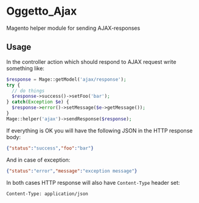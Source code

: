 Oggetto_Ajax
====

Magento helper module for sending AJAX-responses

Usage
----

In the controller action which should respond to AJAX request write something like:

```php
$response = Mage::getModel('ajax/response');
try {
  // do things
  $response->success()->setFoo('bar');
} catch(Exception $e) {
  $response->error()->setMessage($e->getMessage());
}
Mage::helper('ajax')->sendResponse($response);
```

If everything is OK you will have the following JSON in the HTTP response body:

```JSON
{"status":"success","foo":"bar"}
```

And in case of exception:
```JSON
{"status":"error","message":"exception message"}
```

In both cases HTTP response will also have `Content-Type` header set:
```HEADER
Content-Type: application/json
```
